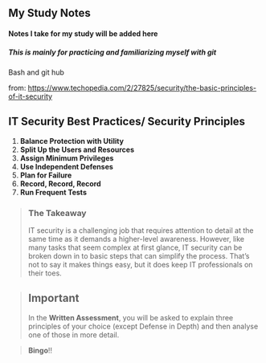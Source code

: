 ## My Study Notes
#### Notes I take for my study will be added here
##### This is mainly for practicing and familiarizing myself with git 
Bash and git hub

from: 
https://www.techopedia.com/2/27825/security/the-basic-principles-of-it-security

## **IT Security Best Practices/ Security Principles**  
1. **Balance Protection with Utility**  
2. **Split Up the Users and Resources**  
3. **Assign Minimum Privileges**  
4. **Use Independent Defenses**  
5. **Plan for Failure**  
6. **Record, Record, Record**  
7. **Run Frequent Tests**  

> ### **The Takeaway**
>
>IT security is a challenging job that requires attention to detail at 
the same time as it demands a higher-level awareness. However, like many 
tasks that seem complex at first glance, IT security can be broken down 
in to basic steps that can simplify the process. That’s not to say it 
makes things easy, but it does keep IT professionals on their toes. 

> ## Important
>In the **Written Assessment**, you will be asked to explain three 
principles 
of your choice (except Defense in Depth) and then analyse one of those in 
more detail. 


> **Bingo**!!
